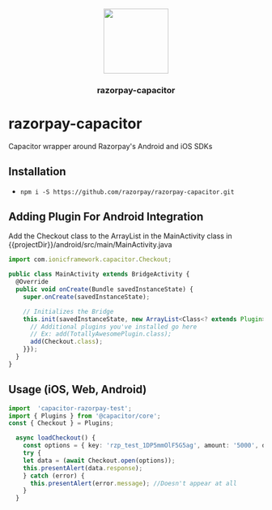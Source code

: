 <p align="center"><br><img src="https://user-images.githubusercontent.com/236501/85893648-1c92e880-b7a8-11ea-926d-95355b8175c7.png" width="128" height="128" /></p>
<h3 align="center">razorpay-capacitor</h3>

# razorpay-capacitor
Capacitor wrapper around Razorpay's Android and iOS SDKs

<!-- 
Capacitor plugin to support [Razorpay Standard Checkout](https://developer.apple.com/sign-in-with-apple/get-started/)
-->

<!-- Badges
<a href="https://npmjs.com/package/@capacitor-community/apple-sign-in">
  <img src="https://img.shields.io/npm/v/@capacitor-community/apple-sign-in.svg">
</a>
<a href="https://npmjs.com/package/@capacitor-community/apple-sign-in">
  <img src="https://img.shields.io/npm/l/@capacitor-community/apple-sign-in.svg">
</a>
 -->

## Installation

- `npm i -S https://github.com/razorpay/razorpay-capacitor.git`

## Adding Plugin For Android Integration

Add the Checkout class to the ArrayList in the MainActivity class in {{projectDir}}/android/src/main/MainActivity.java

```ts
import com.ionicframework.capacitor.Checkout;

public class MainActivity extends BridgeActivity {
  @Override
  public void onCreate(Bundle savedInstanceState) {
    super.onCreate(savedInstanceState);

    // Initializes the Bridge
    this.init(savedInstanceState, new ArrayList<Class<? extends Plugin>>() {{
      // Additional plugins you've installed go here
      // Ex: add(TotallyAwesomePlugin.class);
      add(Checkout.class);
    }});
  }
}

```

## Usage (iOS, Web, Android)

```ts
import  'capacitor-razorpay-test';
import { Plugins } from '@capacitor/core';
const { Checkout } = Plugins;

  async loadCheckout() {
    const options = { key: 'rzp_test_1DP5mmOlF5G5ag', amount: '5000', description: 'Credits towards consultation', image: 'https://i.imgur.com/3g7nmJC.png', currency: 'INR', name: 'foo', prefill: { email: 'void@razorpay.com', contact: '9191919191', name: 'Razorpay Software'}, theme: {color: '#F37254'}}
    try {
    let data = (await Checkout.open(options));
    this.presentAlert(data.response);
    } catch (error) {
      this.presentAlert(error.message); //Doesn't appear at all
    }
  }
```

###
